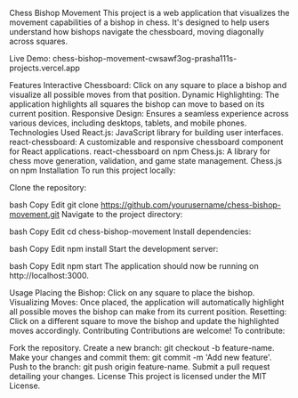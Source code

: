 Chess Bishop Movement
This project is a web application that visualizes the movement capabilities of a bishop in chess. It's designed to help users understand how bishops navigate the chessboard, moving diagonally across squares.

Live Demo: chess-bishop-movement-cwsawf3og-prasha111s-projects.vercel.app

Features
Interactive Chessboard: Click on any square to place a bishop and visualize all possible moves from that position.
Dynamic Highlighting: The application highlights all squares the bishop can move to based on its current position.
Responsive Design: Ensures a seamless experience across various devices, including desktops, tablets, and mobile phones.
Technologies Used
React.js: JavaScript library for building user interfaces.
react-chessboard: A customizable and responsive chessboard component for React applications. react-chessboard on npm
Chess.js: A library for chess move generation, validation, and game state management. Chess.js on npm
Installation
To run this project locally:

Clone the repository:

bash
Copy
Edit
git clone https://github.com/yourusername/chess-bishop-movement.git
Navigate to the project directory:

bash
Copy
Edit
cd chess-bishop-movement
Install dependencies:

bash
Copy
Edit
npm install
Start the development server:

bash
Copy
Edit
npm start
The application should now be running on http://localhost:3000.

Usage
Placing the Bishop: Click on any square to place the bishop.
Visualizing Moves: Once placed, the application will automatically highlight all possible moves the bishop can make from its current position.
Resetting: Click on a different square to move the bishop and update the highlighted moves accordingly.
Contributing
Contributions are welcome! To contribute:

Fork the repository.
Create a new branch: git checkout -b feature-name.
Make your changes and commit them: git commit -m 'Add new feature'.
Push to the branch: git push origin feature-name.
Submit a pull request detailing your changes.
License
This project is licensed under the MIT License.
